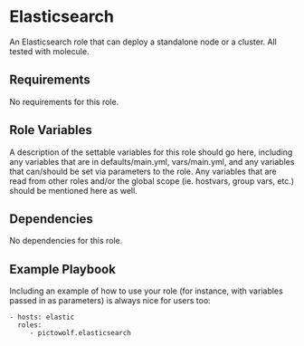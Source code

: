 Elasticsearch
=========

An Elasticsearch role that can deploy a standalone node or a cluster. All tested with molecule.

Requirements
------------

No requirements for this role.

Role Variables
--------------

A description of the settable variables for this role should go here, including any variables that are in defaults/main.yml, vars/main.yml, and any variables that can/should be set via parameters to the role. Any variables that are read from other roles and/or the global scope (ie. hostvars, group vars, etc.) should be mentioned here as well.

Dependencies
------------

No dependencies for this role.

Example Playbook
----------------

Including an example of how to use your role (for instance, with variables passed in as parameters) is always nice for users too:

    - hosts: elastic
      roles:
         - pictowolf.elasticsearch

